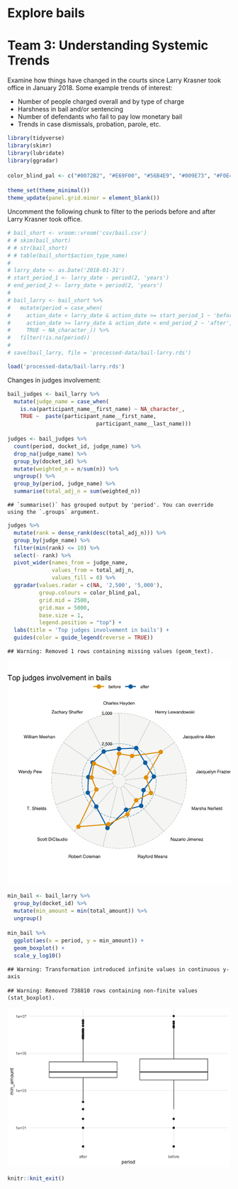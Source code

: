 Explore bails
================

# Team 3: Understanding Systemic Trends

Examine how things have changed in the courts since Larry Krasner took
office in January 2018. Some example trends of interest:

-   Number of people charged overall and by type of charge
-   Harshness in bail and/or sentencing
-   Number of defendants who fail to pay low monetary bail
-   Trends in case dismissals, probation, parole, etc.

``` r
library(tidyverse)
library(skimr)
library(lubridate)
library(ggradar)

color_blind_pal <- c("#0072B2", "#E69F00", "#56B4E9", "#009E73", "#F0E442", "#CC79A7")

theme_set(theme_minimal())
theme_update(panel.grid.minor = element_blank())
```

Uncomment the following chunk to filter to the periods before and after
Larry Krasner took office.

``` r
# bail_short <- vroom::vroom('csv/bail.csv')
# # skim(bail_short)
# # str(bail_short)
# # table(bail_short$action_type_name)
# 
# larry_date <- as.Date('2018-01-31')
# start_period_1 <- larry_date - period(2, 'years')
# end_period_2 <- larry_date + period(2, 'years')
# 
# bail_larry <- bail_short %>%
#   mutate(period = case_when(
#     action_date < larry_date & action_date >= start_period_1 ~ 'before',
#     action_date >= larry_date & action_date < end_period_2 ~ 'after',
#     TRUE ~ NA_character_)) %>%
#   filter(!is.na(period))
# 
# save(bail_larry, file = 'processed-data/bail-larry.rds')
```

``` r
load('processed-data/bail-larry.rds')
```

Changes in judges involvement:

``` r
bail_judges <- bail_larry %>%
  mutate(judge_name = case_when(
    is.na(participant_name__first_name) ~ NA_character_,
    TRUE ~  paste(participant_name__first_name,
                            participant_name__last_name)))

judges <- bail_judges %>%
  count(period, docket_id, judge_name) %>% 
  drop_na(judge_name) %>% 
  group_by(docket_id) %>% 
  mutate(weighted_n = n/sum(n)) %>% 
  ungroup() %>% 
  group_by(period, judge_name) %>% 
  summarise(total_adj_n = sum(weighted_n)) 
```

    ## `summarise()` has grouped output by 'period'. You can override using the `.groups` argument.

``` r
judges %>% 
  mutate(rank = dense_rank(desc(total_adj_n))) %>% 
  group_by(judge_name) %>% 
  filter(min(rank) <= 10) %>%
  select(- rank) %>% 
  pivot_wider(names_from = judge_name, 
              values_from = total_adj_n, 
              values_fill = 0) %>% 
  ggradar(values.radar = c(NA, '2,500', '5,000'),
          group.colours = color_blind_pal,
          grid.mid = 2500,
          grid.max = 5000,
          base.size = 1,
          legend.position = "top") + 
  labs(title = 'Top judges involvement in bails') +
  guides(color = guide_legend(reverse = TRUE))
```

    ## Warning: Removed 1 rows containing missing values (geom_text).

![](explore-bails_files/figure-gfm/unnamed-chunk-4-1.png)<!-- -->

``` r
min_bail <- bail_larry %>% 
  group_by(docket_id) %>% 
  mutate(min_amount = min(total_amount)) %>% 
  ungroup()

min_bail %>% 
  ggplot(aes(x = period, y = min_amount)) +
  geom_boxplot() +
  scale_y_log10()
```

    ## Warning: Transformation introduced infinite values in continuous y-axis

    ## Warning: Removed 738810 rows containing non-finite values (stat_boxplot).

![](explore-bails_files/figure-gfm/unnamed-chunk-5-1.png)<!-- -->

``` r
knitr::knit_exit()
```
